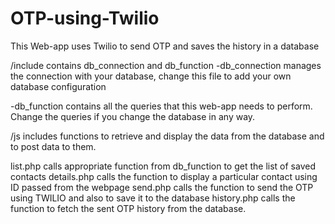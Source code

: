 # OTP-using-Twilio
This Web-app uses Twilio to send OTP and saves the history in a database

/include contains db_connection and db_function
-db_connection manages the connection with your database, change this file to add your own database configuration

-db_function contains all the queries that this web-app needs to perform. Change the queries if you change the database in any way.

/js includes functions to retrieve and display the data from the database and to post data to them.

list.php calls appropriate function from db_function to get the list of saved contacts
details.php calls the function to display a particular contact using ID passed from the webpage
send.php calls the function to send the OTP using TWILIO and also to save it to the database
history.php calls the function to fetch the sent OTP history from the database.

